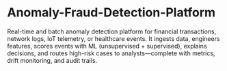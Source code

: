 # Anomaly-Fraud-Detection-Platform
Real-time and batch anomaly detection platform for financial transactions, network logs, IoT telemetry, or healthcare events. It ingests data, engineers features, scores events with ML (unsupervised + supervised), explains decisions, and routes high-risk cases to analysts—complete with metrics, drift monitoring, and audit trails.
